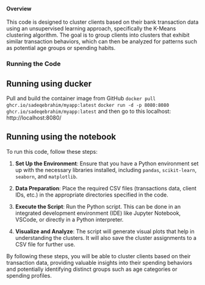 #### Overview
This code is designed to cluster clients based on their bank transaction data using an unsupervised learning approach, specifically the K-Means clustering algorithm. The goal is to group clients into clusters that exhibit similar transaction behaviors, which can then be analyzed for patterns such as potential age groups or spending habits.


### Running the Code
## Running using ducker
Pull and build the container image from GitHub 
`docker pull ghcr.io/sadeqebrahim/myapp:latest`
`docker run -d -p 8080:8080 ghcr.io/sadeqebrahim/myapp:latest`
and then go to this localhost: http://localhost:8080/ 


## Running using the notebook
To run this code, follow these steps:

1. **Set Up the Environment**: Ensure that you have a Python environment set up with the necessary libraries installed, including `pandas`, `scikit-learn`, `seaborn`, and `matplotlib`.

2. **Data Preparation**: Place the required CSV files (transactions data, client IDs, etc.) in the appropriate directories specified in the code.

3. **Execute the Script**: Run the Python script. This can be done in an integrated development environment (IDE) like Jupyter Notebook, VSCode, or directly in a Python interpreter.

4. **Visualize and Analyze**: The script will generate visual plots that help in understanding the clusters. It will also save the cluster assignments to a CSV file for further use.

By following these steps, you will be able to cluster clients based on their transaction data, providing valuable insights into their spending behaviors and potentially identifying distinct groups such as age categories or spending profiles.
